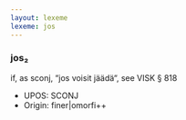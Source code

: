 ```yaml
---
layout: lexeme
lexeme: jos
---
```


###  jos₂

if, as sconj, “jos voisit jäädä“, see VISK § 818
* UPOS:  SCONJ
* Origin:  finer|omorfi++

